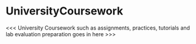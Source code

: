 # UniversityCoursework
<<< University Coursework such as assignments, practices, tutorials and lab evaluation preparation goes in here >>>

